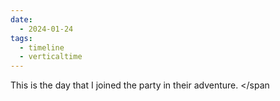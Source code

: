 ```yaml
---
date:
  - 2024-01-24
tags:
  - timeline
  - verticaltime
---
```

<span
class='ob-timelines' data-date='144-00' data-title='Joined The Party' data-class='orange' data-img = 'Images/OgudTheProtective.png' data-type='range' data-end='144-00'>
This is the day that I joined the party in their adventure.
</span